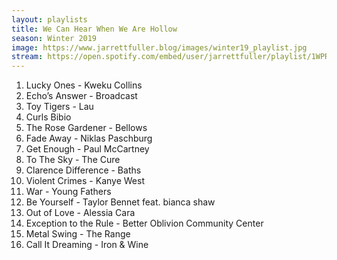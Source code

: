 ```yaml
---
layout: playlists
title: We Can Hear When We Are Hollow
season: Winter 2019
image: https://www.jarrettfuller.blog/images/winter19_playlist.jpg
stream: https://open.spotify.com/embed/user/jarrettfuller/playlist/1WPRCafuw1X5MC1tCmOdnf
---
```


1. Lucky Ones - Kweku Collins
2. Echo’s Answer - Broadcast
3. Toy Tigers - Lau
4. Curls Bibio
5. The Rose Gardener - Bellows
6. Fade Away - Niklas Paschburg
7. Get Enough - Paul McCartney
8. To The Sky - The Cure
9. Clarence Difference - Baths
10. Violent Crimes - Kanye West
11. War - Young Fathers
12. Be Yourself - Taylor Bennet feat. bianca shaw
13. Out of Love - Alessia Cara
14. Exception to the Rule - Better Oblivion Community Center
15. Metal Swing - The Range
16. Call It Dreaming - Iron & Wine
